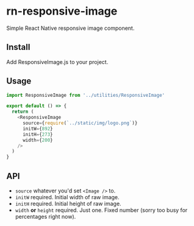 # rn-responsive-image
Simple React Native responsive image component.

## Install

Add ResponsiveImage.js to your project.

## Usage

```js
import ResponsiveImage from '../utilities/ResponsiveImage'

export default () => {
  return (
    <ResponsiveImage
      source={require(`../static/img/logo.png`)}
      initW={892}
      initH={273}
      width={200}
    />
  )
}
```

## API

- `source` whatever you'd set `<Image />` to.
- `initW` required. Initial width of raw image.
- `initH` required. Initial height of raw image.
- `width` **or** `height` required. Just one. Fixed number (sorry too busy for percentages right now).
